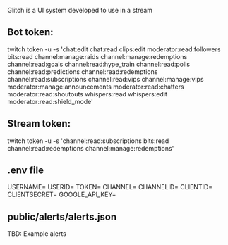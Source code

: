 Glitch is a UI system developed to use in a stream

## Bot token:

twitch token -u -s 'chat:edit chat:read clips:edit moderator:read:followers bits:read channel:manage:raids channel:manage:redemptions channel:read:goals channel:read:hype_train channel:read:polls channel:read:predictions channel:read:redemptions channel:read:subscriptions channel:read:vips channel:manage:vips moderator:manage:announcements moderator:read:chatters moderator:read:shoutouts whispers:read whispers:edit moderator:read:shield_mode'

## Stream token: 

twitch token -u -s 'channel:read:subscriptions bits:read channel:read:redemptions channel:manage:redemptions' 

## .env file

USERNAME=
USERID=
TOKEN=
CHANNEL=
CHANNELID=
CLIENTID=
CLIENTSECRET=
GOOGLE_API_KEY=

## public/alerts/alerts.json

TBD: Example alerts
